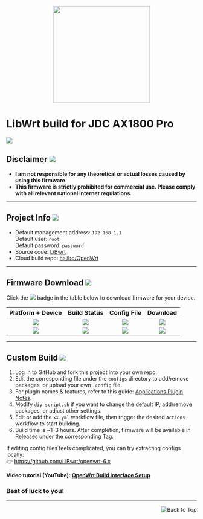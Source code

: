 <p align="center">
	<img width="256" src="https://avatars.githubusercontent.com/u/173426529"/>
</p>

# LibWrt build for JDC AX1800 Pro
[![](https://github.com/miyukowo/openwrt-ci/actions/workflows/JDC-AX1800-PRO.yml/badge.svg)](https://github.com/miyukowo/openwrt-ci/releases)

## Disclaimer [![](https://img.shields.io/badge/-Personal_Disclaimer-FFFFFF.svg)](#disclaimer-)

- **I am not responsible for any theoretical or actual losses caused by using this firmware.**
- **This firmware is strictly prohibited for commercial use. Please comply with all relevant national internet regulations.**

---

## Project Info [![](https://img.shields.io/badge/-Project_Overview-FFFFFF.svg)](#project-info-)

- Default management address: `192.168.1.1`  
  Default user: `root`  
  Default password: `password`  
- Source code: [LiBwrt](https://github.com/LiBwrt/openwrt-6.x)  
- Cloud build repo: [haiibo/OpenWrt](https://github.com/haiibo/OpenWrt)

---

## Firmware Download [![](https://img.shields.io/badge/-Build_Status_&_Download-FFFFFF.svg)](#firmware-download-)

Click the [![](https://img.shields.io/badge/Download-Link-blueviolet.svg?style=flat&logo=hack-the-box)](https://github.com/miyukowo/openwrt-ci/releases) badge in the table below to download firmware for your device.

| Platform + Device | Build Status | Config File | Download |
| :---------------: | :----------: | :---------: | :------: |
| [![](https://img.shields.io/badge/JDCloud_AX1800_PRO-ALL-32C955.svg?logo=openwrt)](https://github.com/miyukowo/openwrt-ci/blob/main/.github/workflows/JDC-AX1800-PRO.yml) | [![](https://github.com/miyukowo/openwrt-ci/actions/workflows/JDC-AX1800-PRO.yml/badge.svg)](https://github.com/miyukowo/openwrt-ci/actions/workflows/JDC-AX1800-PRO.yml) | [![](https://img.shields.io/badge/Config-orange.svg?logo=apache-spark)](https://github.com/miyukowo/openwrt-ci/blob/main/configs/jdc-ax1800-pro.config) | [![](https://img.shields.io/badge/Download-Link-blueviolet.svg?logo=hack-the-box)](https://github.com/miyukowo/openwrt-ci/releases/) |
| [![](https://img.shields.io/badge/JDCloud_AX1800_PRO-ALL-32C955.svg?logo=openwrt)](https://github.com/miyukowo/openwrt-ci/blob/main/.github/workflows/KOK-JDC-AX1800-PRO.yml) | [![](https://github.com/miyukowo/openwrt-ci/actions/workflows/KoK-JDC-AX1800-PRO.yml/badge.svg)](https://github.com/miyukowo/openwrt-ci/actions/workflows/KoK-JDC-AX1800-PRO.yml) | [![](https://img.shields.io/badge/Config-orange.svg?logo=apache-spark)](https://github.com/miyukowo/openwrt-ci/blob/main/configs/jdc-ax1800-pro.config) | [![](https://img.shields.io/badge/Download-Link-blueviolet.svg?logo=hack-the-box)](https://github.com/miyukowo/openwrt-ci/releases/) | 

---

## Custom Build [![](https://img.shields.io/badge/-How_To_Compile-FFFFFF.svg)](#custom-build-)

1. Log in to GitHub and fork this project into your own repo.  
2. Edit the corresponding file under the `configs` directory to add/remove packages, or upload your own `.config` file.  
3. For plugin names & features, refer to this guide: [Applications Plugin Notes](https://www.right.com.cn/forum/thread-3682029-1-1.html).  
4. Modify `diy-script.sh` if you want to change the default IP, add/remove packages, or adjust other settings.  
5. Edit or add the `xx.yml` workflow file, then trigger the desired `Actions` workflow to start building.  
6. Build time is ~1–3 hours. After completion, firmware will be available in [Releases](https://github.com/miyukowo/openwrt-ci/releases) under the corresponding Tag.  

If editing config files feels complicated, you can try extracting configs locally:  
👉 https://github.com/LiBwrt/openwrt-6.x  

**Video tutorial (YouTube): [OpenWrt Build Interface Setup](https://www.youtube.com/watch?v=jEE_J6-4E3Y&list=WL&index=7)**

### Best of luck to you!

---

<a href="#readme">
<img src="https://img.shields.io/badge/-Back_to_Top-FFFFFF.svg" title="Back to Top" align="right"/>
</a>
